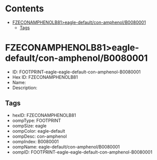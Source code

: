 



Contents
========

* [FZECONAMPHENOLB81>eagle-default/con-amphenol/B0080001](#fzeconamphenolb81eagle-defaultcon-amphenolb0080001)
	* [Tags](#tags)

# FZECONAMPHENOLB81>eagle-default/con-amphenol/B0080001

- ID: FOOTPRINT-eagle-eagle-default-con-amphenol-B0080001
- Hex ID: FZECONAMPHENOLB81
- Name: 
- Description: 

## Tags

- hexID: FZECONAMPHENOLB81
- oompType: FOOTPRINT
- oompSize: eagle
- oompColor: eagle-default
- oompDesc: con-amphenol
- oompIndex: B0080001
- oompName: eagle-default/con-amphenol/B0080001
- oompID: FOOTPRINT-eagle-eagle-default-con-amphenol-B0080001

